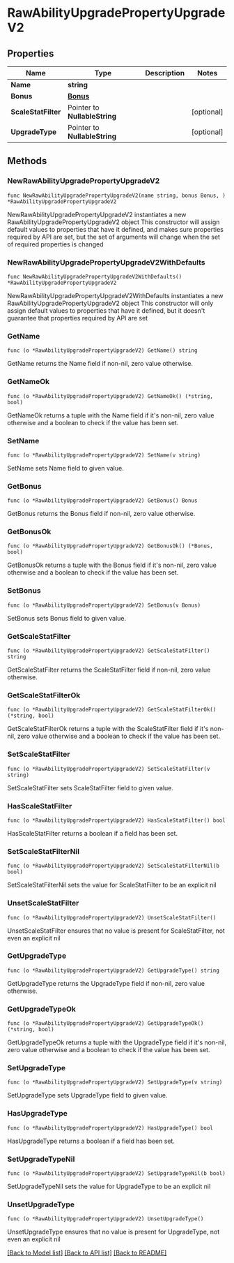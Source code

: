 # RawAbilityUpgradePropertyUpgradeV2

## Properties

Name | Type | Description | Notes
------------ | ------------- | ------------- | -------------
**Name** | **string** |  | 
**Bonus** | [**Bonus**](Bonus.md) |  | 
**ScaleStatFilter** | Pointer to **NullableString** |  | [optional] 
**UpgradeType** | Pointer to **NullableString** |  | [optional] 

## Methods

### NewRawAbilityUpgradePropertyUpgradeV2

`func NewRawAbilityUpgradePropertyUpgradeV2(name string, bonus Bonus, ) *RawAbilityUpgradePropertyUpgradeV2`

NewRawAbilityUpgradePropertyUpgradeV2 instantiates a new RawAbilityUpgradePropertyUpgradeV2 object
This constructor will assign default values to properties that have it defined,
and makes sure properties required by API are set, but the set of arguments
will change when the set of required properties is changed

### NewRawAbilityUpgradePropertyUpgradeV2WithDefaults

`func NewRawAbilityUpgradePropertyUpgradeV2WithDefaults() *RawAbilityUpgradePropertyUpgradeV2`

NewRawAbilityUpgradePropertyUpgradeV2WithDefaults instantiates a new RawAbilityUpgradePropertyUpgradeV2 object
This constructor will only assign default values to properties that have it defined,
but it doesn't guarantee that properties required by API are set

### GetName

`func (o *RawAbilityUpgradePropertyUpgradeV2) GetName() string`

GetName returns the Name field if non-nil, zero value otherwise.

### GetNameOk

`func (o *RawAbilityUpgradePropertyUpgradeV2) GetNameOk() (*string, bool)`

GetNameOk returns a tuple with the Name field if it's non-nil, zero value otherwise
and a boolean to check if the value has been set.

### SetName

`func (o *RawAbilityUpgradePropertyUpgradeV2) SetName(v string)`

SetName sets Name field to given value.


### GetBonus

`func (o *RawAbilityUpgradePropertyUpgradeV2) GetBonus() Bonus`

GetBonus returns the Bonus field if non-nil, zero value otherwise.

### GetBonusOk

`func (o *RawAbilityUpgradePropertyUpgradeV2) GetBonusOk() (*Bonus, bool)`

GetBonusOk returns a tuple with the Bonus field if it's non-nil, zero value otherwise
and a boolean to check if the value has been set.

### SetBonus

`func (o *RawAbilityUpgradePropertyUpgradeV2) SetBonus(v Bonus)`

SetBonus sets Bonus field to given value.


### GetScaleStatFilter

`func (o *RawAbilityUpgradePropertyUpgradeV2) GetScaleStatFilter() string`

GetScaleStatFilter returns the ScaleStatFilter field if non-nil, zero value otherwise.

### GetScaleStatFilterOk

`func (o *RawAbilityUpgradePropertyUpgradeV2) GetScaleStatFilterOk() (*string, bool)`

GetScaleStatFilterOk returns a tuple with the ScaleStatFilter field if it's non-nil, zero value otherwise
and a boolean to check if the value has been set.

### SetScaleStatFilter

`func (o *RawAbilityUpgradePropertyUpgradeV2) SetScaleStatFilter(v string)`

SetScaleStatFilter sets ScaleStatFilter field to given value.

### HasScaleStatFilter

`func (o *RawAbilityUpgradePropertyUpgradeV2) HasScaleStatFilter() bool`

HasScaleStatFilter returns a boolean if a field has been set.

### SetScaleStatFilterNil

`func (o *RawAbilityUpgradePropertyUpgradeV2) SetScaleStatFilterNil(b bool)`

 SetScaleStatFilterNil sets the value for ScaleStatFilter to be an explicit nil

### UnsetScaleStatFilter
`func (o *RawAbilityUpgradePropertyUpgradeV2) UnsetScaleStatFilter()`

UnsetScaleStatFilter ensures that no value is present for ScaleStatFilter, not even an explicit nil
### GetUpgradeType

`func (o *RawAbilityUpgradePropertyUpgradeV2) GetUpgradeType() string`

GetUpgradeType returns the UpgradeType field if non-nil, zero value otherwise.

### GetUpgradeTypeOk

`func (o *RawAbilityUpgradePropertyUpgradeV2) GetUpgradeTypeOk() (*string, bool)`

GetUpgradeTypeOk returns a tuple with the UpgradeType field if it's non-nil, zero value otherwise
and a boolean to check if the value has been set.

### SetUpgradeType

`func (o *RawAbilityUpgradePropertyUpgradeV2) SetUpgradeType(v string)`

SetUpgradeType sets UpgradeType field to given value.

### HasUpgradeType

`func (o *RawAbilityUpgradePropertyUpgradeV2) HasUpgradeType() bool`

HasUpgradeType returns a boolean if a field has been set.

### SetUpgradeTypeNil

`func (o *RawAbilityUpgradePropertyUpgradeV2) SetUpgradeTypeNil(b bool)`

 SetUpgradeTypeNil sets the value for UpgradeType to be an explicit nil

### UnsetUpgradeType
`func (o *RawAbilityUpgradePropertyUpgradeV2) UnsetUpgradeType()`

UnsetUpgradeType ensures that no value is present for UpgradeType, not even an explicit nil

[[Back to Model list]](../README.md#documentation-for-models) [[Back to API list]](../README.md#documentation-for-api-endpoints) [[Back to README]](../README.md)


